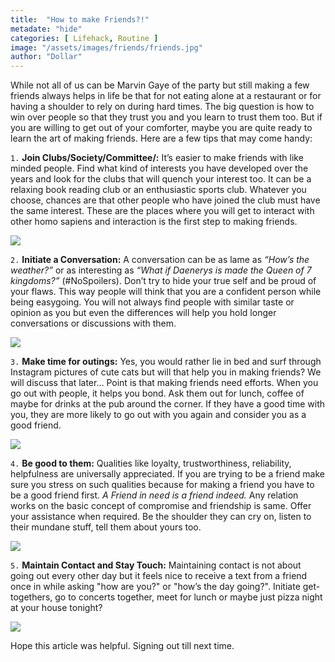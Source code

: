 ```yaml
---
title:  "How to make Friends?!"
metadate: "hide"
categories: [ Lifehack, Routine ]
image: "/assets/images/friends/friends.jpg"
author: "Dollar"
---
```



While not all of us can be Marvin Gaye of the party but still making a few friends always helps in life be that for not eating alone at a restaurant or for having a shoulder to rely on during hard times. The big question is how to win over people so that they trust you and you learn to trust them too. But if you are willing to get out of your comforter, maybe you are quite ready to learn the art of making friends. Here are a few tips that may come handy:

`1.` **Join Clubs/Society/Committee/:** It’s easier to make friends with like minded people. Find what kind of interests you have developed over the years and look for the clubs that will quench your interest too. It can be a relaxing book reading club or an enthusiastic sports club. Whatever you choose, chances are that other people who have joined the club must have the same interest. These are the places where you will get to interact with other homo sapiens and interaction is the first step to making friends. 

<img src="{{ site.url }}{{ site.baseurl }}\assets\images\friends\1.png">


`2.` **Initiate a Conversation:** A conversation can be as lame as *“How’s the weather?”* or as interesting as *“What if Daenerys is made the Queen of 7 kingdoms?”* (#NoSpoilers). Don’t try to hide your true self and be proud of your flaws. This way people will think that you are a confident person while being easygoing. You will not always find people with similar taste or opinion as you but even the differences will help you hold longer conversations or discussions with them. 

<img src="{{ site.url }}{{ site.baseurl }}\assets\images\friends\2.jfif">
 

`3.` **Make time for outings:** Yes, you would rather lie in bed and surf through Instagram pictures of cute cats but will that help you in making friends? We will discuss that later… Point is that making friends need efforts. When you go out with people, it helps you bond. Ask them out for lunch, coffee of maybe for drinks at the pub around the corner. If they have a good time with you, they are more likely to go out with you again and consider you as a good friend.

<img src="{{ site.url }}{{ site.baseurl }}\assets\images\friends\3.jpg">


`4.` **Be good to them:** Qualities like loyalty, trustworthiness, reliability, helpfulness are universally appreciated. If you are trying to be a friend make sure you stress on such qualities because for making a friend you have to be a good friend first. *A Friend in need is a friend indeed.* Any relation works on the basic concept of compromise and friendship is same. Offer your assistance when required. Be the shoulder they can cry on, listen to their mundane stuff, tell them about yours too.

<img src="{{ site.url }}{{ site.baseurl }}\assets\images\friends\4.jpg">


`5.` **Maintain Contact and Stay Touch:** Maintaining contact is not about going out every other day but it feels nice to receive a text from a friend once in while asking "how are you?" or "how’s the day going?". Initiate get-togethers, go to concerts together, meet for lunch or maybe just  pizza night at your house tonight? 

<img src="{{ site.url }}{{ site.baseurl }}\assets\images\friends\5.jpg">


Hope this article was helpful. Signing out till next time. 